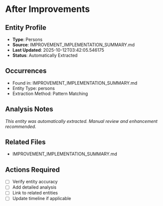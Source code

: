 # After Improvements

## Entity Profile
- **Type**: Persons
- **Source**: IMPROVEMENT_IMPLEMENTATION_SUMMARY.md
- **Last Updated**: 2025-10-12T03:42:05.546175
- **Status**: Automatically Extracted

## Occurrences
- Found in: IMPROVEMENT_IMPLEMENTATION_SUMMARY.md
- Entity Type: persons
- Extraction Method: Pattern Matching

## Analysis Notes
*This entity was automatically extracted. Manual review and enhancement recommended.*

## Related Files
- IMPROVEMENT_IMPLEMENTATION_SUMMARY.md

## Actions Required
- [ ] Verify entity accuracy
- [ ] Add detailed analysis
- [ ] Link to related entities
- [ ] Update timeline if applicable

